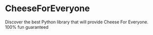 # CheeseForEveryone
Discover the best Python library that will provide Cheese For Everyone. 100% fun guaranteed 
